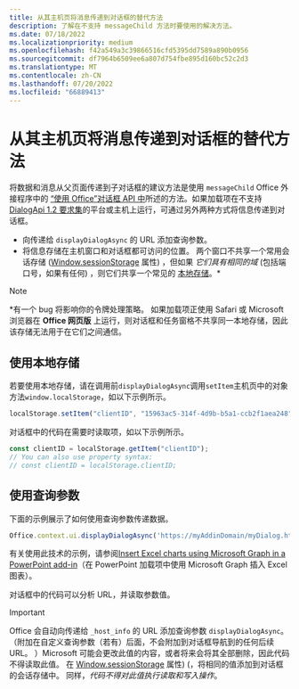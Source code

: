 ```yaml
---
title: 从其主机页将消息传递到对话框的替代方法
description: 了解在不支持 messageChild 方法时要使用的解决方法。
ms.date: 07/18/2022
ms.localizationpriority: medium
ms.openlocfilehash: f42a549a3c39866516cfd5395dd7589a890b0956
ms.sourcegitcommit: df7964b6509ee6a807d754fbe895d160bc52c2d3
ms.translationtype: MT
ms.contentlocale: zh-CN
ms.lasthandoff: 07/20/2022
ms.locfileid: "66889413"
---
```

# <a name="alternative-ways-of-passing-messages-to-a-dialog-box-from-its-host-page"></a>从其主机页将消息传递到对话框的替代方法

将数据和消息从父页面传递到子对话框的建议方法是使用 `messageChild` Office 外接程序中的 [“使用 Office”对话框 API 中](dialog-api-in-office-add-ins.md#pass-information-to-the-dialog-box)所述的方法。如果加载项在不支持 [DialogApi 1.2 要求集](/javascript/api/requirement-sets/common/dialog-api-requirement-sets)的平台或主机上运行，可通过另外两种方式将信息传递到对话框。

- 向传递给 `displayDialogAsync` 的 URL 添加查询参数。
- 将信息存储在主机窗口和对话框都可访问的位置。 两个窗口不共享一个常用会话存储 ([Window.sessionStorage](https://developer.mozilla.org/docs/Web/API/Window/sessionStorage) 属性) ，但如果 *它们具有相同的域* (包括端口号，如果有任何) ，则它们共享一个常见的 [本地存储](https://www.w3schools.com/html/html5_webstorage.asp)。\*

> [!NOTE]
> \*有一个 bug 将影响你的令牌处理策略。 如果加载项正使用 Safari 或 Microsoft 浏览器在 **Office 网页版** 上运行，则对话框和任务窗格不共享同一本地存储，因此该存储无法用于在它们之间通信。

## <a name="use-local-storage"></a>使用本地存储

若要使用本地存储，请在调用前`displayDialogAsync`调用`setItem`主机页中的对象方法`window.localStorage`，如以下示例所示。

```js
localStorage.setItem("clientID", "15963ac5-314f-4d9b-b5a1-ccb2f1aea248");
```

对话框中的代码在需要时读取项，如以下示例所示。

```js
const clientID = localStorage.getItem("clientID");
// You can also use property syntax:
// const clientID = localStorage.clientID;
```

## <a name="use-query-parameters"></a>使用查询参数

下面的示例展示了如何使用查询参数传递数据。

```js
Office.context.ui.displayDialogAsync('https://myAddinDomain/myDialog.html?clientID=15963ac5-314f-4d9b-b5a1-ccb2f1aea248');
```

有关使用此技术的示例，请参阅[Insert Excel charts using Microsoft Graph in a PowerPoint add-in](https://github.com/OfficeDev/PowerPoint-Add-in-Microsoft-Graph-ASPNET-InsertChart)（在 PowerPoint 加载项中使用 Microsoft Graph 插入 Excel 图表）。

对话框中的代码可以分析 URL，并读取参数值。

> [!IMPORTANT]
> Office 会自动向传递给 `_host_info` 的 URL 添加查询参数 `displayDialogAsync`。 （附加在自定义查询参数（若有）后面，不会附加到对话框导航到的任何后续 URL。 ）Microsoft 可能会更改此值的内容，或者将来会将其全部删除，因此代码不得读取此值。 在 [Window.sessionStorage](https://developer.mozilla.org/docs/Web/API/Window/sessionStorage) 属性)  (，将相同的值添加到对话框的会话存储中。 同样，*代码不得对此值执行读取和写入操作*。
